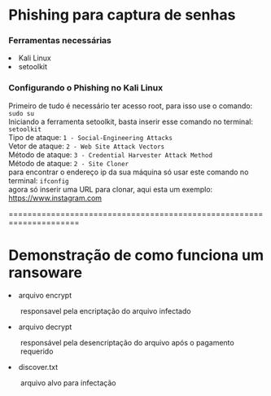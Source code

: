 <h1>Phishing para captura de senhas</h1>

<h3>Ferramentas necessárias</h3>
<li>Kali Linux</li>
<li>setoolkit</li>

<h3>Configurando o Phishing no Kali Linux</h3>

Primeiro de tudo é necessário ter acesso root, para isso use o comando: <code>sudo su</code> <br>
Iniciando a ferramenta setoolkit, basta inserir esse comando no terminal: <code>setoolkit</code> <br>
Tipo de ataque: <code>1 - Social-Engineering Attacks</code> <br>
Vetor de ataque: <code>2 - Web Site Attack Vectors</code> <br>
Método de ataque: <code>3 - Credential Harvester Attack Method</code> <br> 
Método de ataque: <code>2 - Site Cloner</code> <br>
para encontrar o endereço ip da sua máquina só usar este comando no terminal: <code>ifconfig</code> <br>
agora só inserir uma URL para clonar, aqui esta um exemplo: https://www.instagram.com <br>

=====================================================================

<h1>Demonstração de como funciona um ransoware</h1>
<li>arquivo encrypt</li>  
  <ul>responsavel pela encriptação do arquivo infectado</ul> 
<li>arquivo decrypt</li> 
  <ul>responsável pela desencriptação do arquivo após o pagamento requerido</ul> 
<li>discover.txt</li> 
  <ul>arquivo alvo para infectação</ul>
